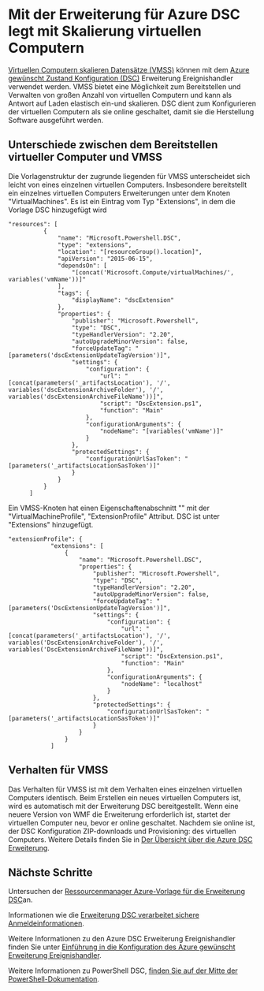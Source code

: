 <properties
   pageTitle="Bundesland Konfiguration mit virtuellen Computern Skala mit gewünscht | Microsoft Azure"
   description="Mit der Erweiterung für Azure DSC legt mit Skalierung virtuellen Computern"
   services="virtual-machine-scale-sets"
   documentationCenter=""
   authors="zjalexander"
   manager="timlt"
   editor=""
   tags="azure-service-management,azure-resource-manager"
   keywords=""/>

<tags
   ms.service="virtual-machine-scale-sets"
   ms.devlang="na"
   ms.topic="article"
   ms.tgt_pltfrm="vm-windows"
   ms.workload="na"
   ms.date="09/15/2016"
   ms.author="zachal"/>

# <a name="using-virtual-machine-scale-sets-with-the-azure-dsc-extension"></a>Mit der Erweiterung für Azure DSC legt mit Skalierung virtuellen Computern

[Virtuellen Computern skalieren Datensätze (VMSS)](virtual-machine-scale-sets-overview.md) können mit dem [Azure gewünscht Zustand Konfiguration (DSC)](../virtual-machines/virtual-machines-windows-extensions-dsc-overview.md) Erweiterung Ereignishandler verwendet werden. VMSS bietet eine Möglichkeit zum Bereitstellen und Verwalten von großen Anzahl von virtuellen Computern und kann als Antwort auf Laden elastisch ein-und skalieren. DSC dient zum Konfigurieren der virtuellen Computern als sie online geschaltet, damit sie die Herstellung Software ausgeführt werden.

## <a name="differences-between-deploying-to-vm-and-vmss"></a>Unterschiede zwischen dem Bereitstellen virtueller Computer und VMSS

Die Vorlagenstruktur der zugrunde liegenden für VMSS unterscheidet sich leicht von eines einzelnen virtuellen Computers. Insbesondere bereitstellt ein einzelnes virtuellen Computers Erweiterungen unter dem Knoten "VirtualMachines". Es ist ein Eintrag vom Typ "Extensions", in dem die Vorlage DSC hinzugefügt wird

```
"resources": [
          {
              "name": "Microsoft.Powershell.DSC",
              "type": "extensions",
              "location": "[resourceGroup().location]",
              "apiVersion": "2015-06-15",
              "dependsOn": [
                  "[concat('Microsoft.Compute/virtualMachines/', variables('vmName'))]"
              ],
              "tags": {
                  "displayName": "dscExtension"
              },
              "properties": {
                  "publisher": "Microsoft.Powershell",
                  "type": "DSC",
                  "typeHandlerVersion": "2.20",
                  "autoUpgradeMinorVersion": false,
                  "forceUpdateTag": "[parameters('dscExtensionUpdateTagVersion')]",
                  "settings": {
                      "configuration": {
                          "url": "[concat(parameters('_artifactsLocation'), '/', variables('dscExtensionArchiveFolder'), '/', variables('dscExtensionArchiveFileName'))]",
                          "script": "DscExtension.ps1",
                          "function": "Main"
                      },
                      "configurationArguments": {
                          "nodeName": "[variables('vmName')]"
                      }
                  },
                  "protectedSettings": {
                      "configurationUrlSasToken": "[parameters('_artifactsLocationSasToken')]"
                  }
              }
          }
      ]
```

Ein VMSS-Knoten hat einen Eigenschaftenabschnitt "" mit der "VirtualMachineProfile", "ExtensionProfile" Attribut. DSC ist unter "Extensions" hinzugefügt.

```
"extensionProfile": {
            "extensions": [
                {
                    "name": "Microsoft.Powershell.DSC",
                    "properties": {
                        "publisher": "Microsoft.Powershell",
                        "type": "DSC",
                        "typeHandlerVersion": "2.20",
                        "autoUpgradeMinorVersion": false,
                        "forceUpdateTag": "[parameters('DscExtensionUpdateTagVersion')]",
                        "settings": {
                            "configuration": {
                                "url": "[concat(parameters('_artifactsLocation'), '/', variables('DscExtensionArchiveFolder'), '/', variables('DscExtensionArchiveFileName'))]",
                                "script": "DscExtension.ps1",
                                "function": "Main"
                            },
                            "configurationArguments": {
                                "nodeName": "localhost"
                            }
                        },
                        "protectedSettings": {
                            "configurationUrlSasToken": "[parameters('_artifactsLocationSasToken')]"
                        }
                    }
                }
            ]
```

## <a name="behavior-for-vmss"></a>Verhalten für VMSS

Das Verhalten für VMSS ist mit dem Verhalten eines einzelnen virtuellen Computers identisch. Beim Erstellen ein neues virtuellen Computers ist, wird es automatisch mit der Erweiterung DSC bereitgestellt. Wenn eine neuere Version von WMF die Erweiterung erforderlich ist, startet der virtuellen Computer neu, bevor er online geschaltet. Nachdem sie online ist, der DSC Konfiguration ZIP-downloads und Provisioning: des virtuellen Computers. Weitere Details finden Sie in [Der Übersicht über die Azure DSC Erweiterung](../virtual-machines/virtual-machines-windows-extensions-dsc-overview.md).

## <a name="next-steps"></a>Nächste Schritte ##
Untersuchen der [Ressourcenmanager Azure-Vorlage für die Erweiterung DSC](../virtual-machines/virtual-machines-windows-extensions-dsc-template.md)an.

Informationen wie die [Erweiterung DSC verarbeitet sichere Anmeldeinformationen](../virtual-machines/virtual-machines-windows-extensions-dsc-credentials.md). 

Weitere Informationen zu den Azure DSC Erweiterung Ereignishandler finden Sie unter [Einführung in die Konfiguration des Azure gewünscht Erweiterung Ereignishandler](../virtual-machines/virtual-machines-windows-extensions-dsc-overview.md). 

Weitere Informationen zu PowerShell DSC, [finden Sie auf der Mitte der PowerShell-Dokumentation](https://msdn.microsoft.com/powershell/dsc/overview). 


